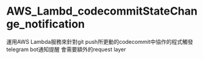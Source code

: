 # AWS_Lambd_codecommitStateChange_notification
運用AWS Lambda服務來針對git push所更動的codecommit中協作的程式觸發telegram bot通知提醒
會需要額外的request layer
